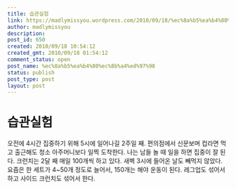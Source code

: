 ```yaml
---
title: 습관실험
link: https://madlymissyou.wordpress.com/2010/09/18/%ec%8a%b5%ea%b4%80%ec%8b%a4%ed%97%98/
author: madlymissyou
description: 
post_id: 650
created: 2010/09/18 10:54:12
created_gmt: 2010/09/18 01:54:12
comment_status: open
post_name: %ec%8a%b5%ea%b4%80%ec%8b%a4%ed%97%98
status: publish
post_type: post
layout: post
---
```


# 습관실험

오전에 4시간 집중하기 위해 5시에 일어나길 2주일 째. 편의점에서 신문보며 컵라면 먹고 출근해도 청소 아주머니보다 일찍 도착한다. 나는 남들 놀 때 일을 하면 집중이 잘 된다. 크런치는 2달 째 매일 100개씩 하고 있다. 새벽 3시에 들어온 날도 빼먹지 않았다. 요즘은 한 세트가 4~50개 정도로 늘어서, 150개는 해야 운동이 된다. 레그업도 섞어서 하고 사이드 크런치도 섞어서 한다.